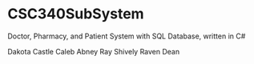 # CSC340SubSystem
Doctor, Pharmacy, and Patient System with SQL Database, written in C#

Dakota Castle
Caleb Abney
Ray Shively
Raven Dean
